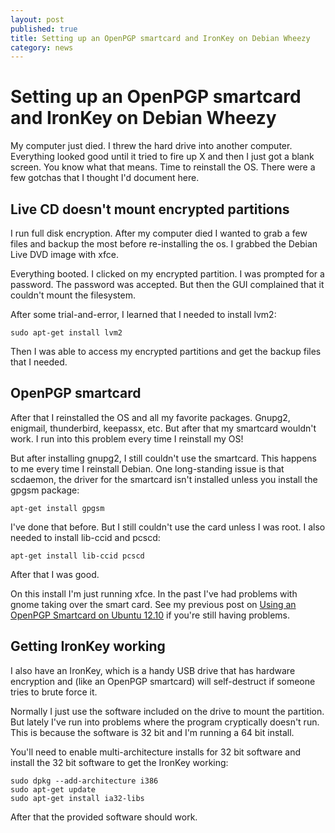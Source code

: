 ```yaml
---
layout: post
published: true
title: Setting up an OpenPGP smartcard and IronKey on Debian Wheezy
category: news
---
```


Setting up an OpenPGP smartcard and IronKey on Debian Wheezy
============================================================

My computer just died.  I threw the hard drive into another computer.
Everything looked good until it tried to fire up X and then I just got
a blank screen.  You know what that means.  Time to reinstall the OS.
There were a few gotchas that I thought I'd document here.

Live CD doesn't mount encrypted partitions
------------------------------------------

I run full disk encryption.  After my computer died I wanted to grab a
few files and backup the most  before re-installing the os.  I grabbed
the Debian Live DVD image with xfce.

Everything booted.  I clicked on my encrypted partition.  I was
prompted for a password.  The password was accepted.  But then the GUI
complained that it couldn't mount the filesystem.

After some trial-and-error, I learned that I needed to install lvm2:

    sudo apt-get install lvm2

Then I was able to access my encrypted partitions and get the
backup files that I needed.

OpenPGP smartcard
-----------------

After that I reinstalled the OS and all my favorite packages.  Gnupg2,
enigmail, thunderbird, keepassx, etc.  But after that my smartcard
wouldn't work.  I run into this problem every time I reinstall my OS!

But after installing gnupg2, I still couldn't use the smartcard.
This happens to me every time I reinstall Debian.  One long-standing
issue is that scdaemon, the driver for the smartcard isn't installed
unless you install the gpgsm package:

    apt-get install gpgsm

I've done that before.  But I still couldn't use the card unless I was
root.  I also needed to install lib-ccid and pcscd:

    apt-get install lib-ccid pcscd

After that I was good.

On this install I'm just running xfce.  In the past I've had problems
with gnome taking over the smart card.  See my previous post on [Using
an OpenPGP Smartcard on Ubuntu
12.10](/news/2013/03/09/using-openpgp-smartcard-on-ubuntu-12-10.html)
if you're still having problems.

Getting IronKey working
-----------------------

I also have an IronKey, which is a handy USB drive that has hardware
encryption and (like an OpenPGP smartcard) will self-destruct if
someone tries to brute force it.

Normally I just use the software included on the drive to mount the
partition.  But lately I've run into problems where the program
cryptically doesn't run.  This is because the software is 32 bit and
I'm running a 64 bit install.

You'll need to enable multi-architecture installs for 32 bit software and
install the 32 bit software to get the IronKey working:

    sudo dpkg --add-architecture i386
    sudo apt-get update
    sudo apt-get install ia32-libs

After that the provided software should work.